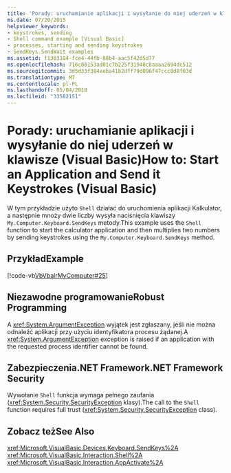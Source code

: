 ```yaml
---
title: 'Porady: uruchamianie aplikacji i wysyłanie do niej uderzeń w klawisze (Visual Basic)'
ms.date: 07/20/2015
helpviewer_keywords:
- keystrokes, sending
- Shell command example [Visual Basic]
- processes, starting and sending keystrokes
- SendKeys.SendWait examples
ms.assetid: f1303184-fce4-44fb-88b4-aac5f42d5d77
ms.openlocfilehash: 716c88153ad01c7b225f31948c8aaaa2694dc512
ms.sourcegitcommit: 3d5d33f384eeba41b2dff79d096f47ccc8d8f03d
ms.translationtype: MT
ms.contentlocale: pl-PL
ms.lasthandoff: 05/04/2018
ms.locfileid: "33582151"
---
```

# <a name="how-to-start-an-application-and-send-it-keystrokes-visual-basic"></a><span data-ttu-id="48d64-102">Porady: uruchamianie aplikacji i wysyłanie do niej uderzeń w klawisze (Visual Basic)</span><span class="sxs-lookup"><span data-stu-id="48d64-102">How to: Start an Application and Send it Keystrokes (Visual Basic)</span></span>
<span data-ttu-id="48d64-103">W tym przykładzie użyto `Shell` działać do uruchomienia aplikacji Kalkulator, a następnie mnoży dwie liczby wysyła naciśnięcia klawiszy `My.Computer.Keyboard.SendKeys` metody.</span><span class="sxs-lookup"><span data-stu-id="48d64-103">This example uses the `Shell` function to start the calculator application and then multiplies two numbers by sending keystrokes using the `My.Computer.Keyboard.SendKeys` method.</span></span>  
  
## <a name="example"></a><span data-ttu-id="48d64-104">Przykład</span><span class="sxs-lookup"><span data-stu-id="48d64-104">Example</span></span>  
 [!code-vb[VbVbalrMyComputer#25](../../../../visual-basic/developing-apps/programming/computer-resources/codesnippet/VisualBasic/how-to-start-an-application-and-send-it-keystrokes_1.vb)]  
  
## <a name="robust-programming"></a><span data-ttu-id="48d64-105">Niezawodne programowanie</span><span class="sxs-lookup"><span data-stu-id="48d64-105">Robust Programming</span></span>  
 <span data-ttu-id="48d64-106">A <xref:System.ArgumentException> wyjątek jest zgłaszany, jeśli nie można odnaleźć aplikacji przy użyciu identyfikatora procesu żądanej.</span><span class="sxs-lookup"><span data-stu-id="48d64-106">A <xref:System.ArgumentException> exception is raised if an application with the requested process identifier cannot be found.</span></span>  
  
## <a name="net-framework-security"></a><span data-ttu-id="48d64-107">Zabezpieczenia.NET Framework</span><span class="sxs-lookup"><span data-stu-id="48d64-107">.NET Framework Security</span></span>  
 <span data-ttu-id="48d64-108">Wywołanie `Shell` funkcja wymaga pełnego zaufania (<xref:System.Security.SecurityException> klasy).</span><span class="sxs-lookup"><span data-stu-id="48d64-108">The call to the `Shell` function requires full trust (<xref:System.Security.SecurityException> class).</span></span>  
  
## <a name="see-also"></a><span data-ttu-id="48d64-109">Zobacz też</span><span class="sxs-lookup"><span data-stu-id="48d64-109">See Also</span></span>  
 <xref:Microsoft.VisualBasic.Devices.Keyboard.SendKeys%2A>  
 <xref:Microsoft.VisualBasic.Interaction.Shell%2A>  
 <xref:Microsoft.VisualBasic.Interaction.AppActivate%2A>
